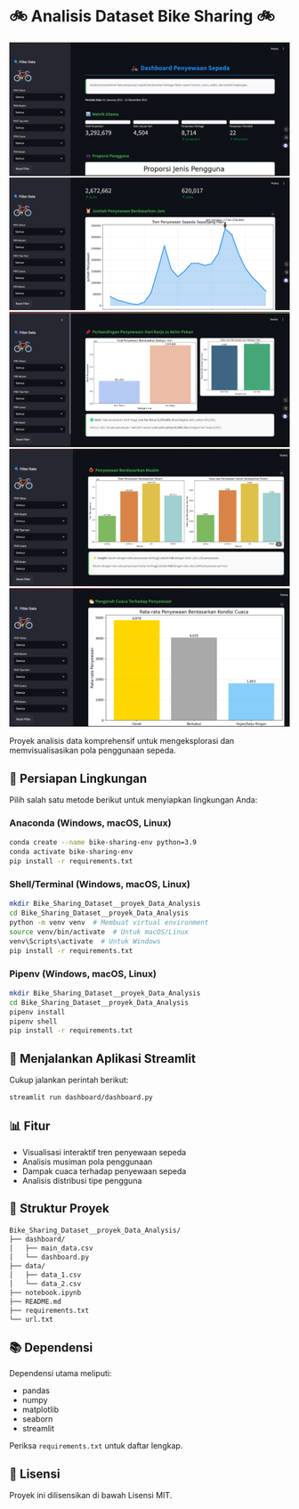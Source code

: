 # 🚲 Analisis Dataset Bike Sharing 🚲
![alt text](Hasil-Analisis/image.png)
![alt text](Hasil-Analisis/image-1.png)
![alt text](Hasil-Analisis/image-2.png)
![alt text](Hasil-Analisis/image-3.png)
![alt text](Hasil-Analisis/image-4.png)

Proyek analisis data komprehensif untuk mengeksplorasi dan memvisualisasikan pola penggunaan sepeda.

## 🔧 Persiapan Lingkungan

Pilih salah satu metode berikut untuk menyiapkan lingkungan Anda:

### Anaconda (Windows, macOS, Linux)
```bash
conda create --name bike-sharing-env python=3.9
conda activate bike-sharing-env
pip install -r requirements.txt
```

### Shell/Terminal (Windows, macOS, Linux)
```bash
mkdir Bike_Sharing_Dataset__proyek_Data_Analysis
cd Bike_Sharing_Dataset__proyek_Data_Analysis
python -m venv venv  # Membuat virtual environment
source venv/bin/activate  # Untuk macOS/Linux
venv\Scripts\activate  # Untuk Windows
pip install -r requirements.txt
```

### Pipenv (Windows, macOS, Linux)
```bash
mkdir Bike_Sharing_Dataset__proyek_Data_Analysis
cd Bike_Sharing_Dataset__proyek_Data_Analysis
pipenv install
pipenv shell
pip install -r requirements.txt
```

## 🚀 Menjalankan Aplikasi Streamlit

Cukup jalankan perintah berikut:

```bash
streamlit run dashboard/dashboard.py
```

## 📊 Fitur

- Visualisasi interaktif tren penyewaan sepeda
- Analisis musiman pola penggunaan
- Dampak cuaca terhadap penyewaan sepeda
- Analisis distribusi tipe pengguna

## 📁 Struktur Proyek

```
Bike_Sharing_Dataset__proyek_Data_Analysis/
├── dashboard/
│   ├── main_data.csv
│   └── dashboard.py
├── data/
│   ├── data_1.csv
│   └── data_2.csv
├── notebook.ipynb
├── README.md
├── requirements.txt
└── url.txt
```

## 📚 Dependensi

Dependensi utama meliputi:
- pandas
- numpy
- matplotlib
- seaborn
- streamlit

Periksa `requirements.txt` untuk daftar lengkap.

## 📝 Lisensi

Proyek ini dilisensikan di bawah Lisensi MIT.